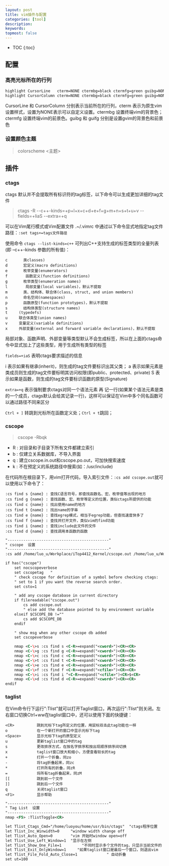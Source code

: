 ```yaml
---
layout: post
title: vim插件与配置
categories: [tool]
description: 
keywords: 
topmost: false
---
```


* TOC
{:toc}

## 配置

### 高亮光标所在的行列

```xml
highlight CursorLine   cterm=NONE ctermbg=black ctermfg=green guibg=NONE guifg=NONE
highlight CursorColumn cterm=NONE ctermbg=black ctermfg=green guibg=NONE guifg=NONE
```

CursorLine 和 CursorColumn 分别表示当前所在的行列，cterm 表示为原生vim设置样式，设置为NONE表示可以自定义设置。ctermbg 设置终端vim的背景色；ctermfg 设置终端vim的前景色。guibg 和 guifg 分别是设置gvim的背景色和前景色

### 设置颜色主题

>colorscheme <主题>

## 插件

### ctags

ctags 默认并不会提取所有标识符的tag标签，以下命令可以生成更加详细的tag文件
>ctags -R --c++-kinds=+p+l+x+c+d+e+f+g+m+n+s+t+u+v --fields=+liaS --extra=+q

可以在Vim尾行模式或Vim配置文件 .~/.vimrc 中通过以下命令显式地指定tag文件路径：`:set tags+=tags文件路径`

使用命令 `ctags --list-kinds=c++` 可列出C++支持生成的标签类型的全量列表(即 –c++-kinds 参数的所有值)：

```t
c       类classes)
d       宏定义(macro definitions)
e       枚举变量(enumerators)
f        函数定义(function definitions)
g       枚举类型(enumeration names)
l        局部变量(local variables)，默认不提取
m       类、结构体、联合体(class, struct, and union members)
n       命名空间(namespaces)
p       函数原型(function prototypes)，默认不提取
s       结构体类型(structure names)
t     (typedefs)
u     联合体类型(union names)
v     变量定义(variable definitions)
x     外部变量(external and forward variable declarations)，默认不提取
```

局部对象、函数声明、外部变量等类型默认不会生成标签，所以在上面的ctags命令中显式加上了这些类型，用于生成所有类型的标签

`fields=+iaS` 表明ctags要求描述的信息

i 表示如果有继承(inherit)，则生成的tag文件要标识出其父类；
a 表示如果元素是类成员则生成的tag文件要标明其访问权限(即public、protected、private)
S 表示如果是函数，则生成的tag文件要标识函数的原型(Signature)

`extra=+q` 表示强制要求ctags对同一个语法元素 再 记一行(如果某个语法元素是类的一个成员，ctags默认会给其记录一行)，这样可以保证在Vim中多个同名函数可以通过路径不同来区分

`Ctrl + ]` 转跳到光标所在函数定义处；`Ctrl + t`跳回；

### cscope

>cscope -Rbqk

* R : 对目录和子目录下所有文件都建立索引
* b : 仅建立关系数据库，不导入界面
* q : 建立cscope.in.out和cscope.po.out，可加快搜索速度
* k : 不在预定义的系统路径中搜索(如：/usr/include)

在代码所在根目录下，用vim打开代码，导入索引文件：`:cs add cscope.out`就可以使用以下命令了：

```t
:cs find s {name} : 查找C语言符号，即查找函数名、宏、枚举值等出现的地方
:cs find g {name} : 查找函数、宏、枚举等定义的位置，类似ctags所提供的功能
:cs find c {name} : 找出使用name的地方
:cs find t {name} : 找出name的字串
:cs find e {name} : 查找egrep模式，相当于egrep功能，但查找速度快多了
:cs find f {name} : 查找并打开文件，类似vim的find功能
:cs find i {name} : 查找include此文件的文件
:cs find d {name} : 查找调用本函数的函数
```

```xml
"---------------------------------------------"
" cscope  设置
"---------------------------------------------"
:cs add /home/luo_u/Workplace/iTop4412_Kernel/cscope.out /home/luo_u/Workplace/iTop4412_Kernel

if has("cscope")
    set nocscopeverbose
    set cscopetag   "
    " check cscope for definition of a symbol before checking ctags:
    " set to 1 if you want the reverse search order.
    set csto=1

    " add any cscope database in current directory
    if filereadable("cscope.out")
        cs add cscope.out
        " else add the database pointed to by environment variable
    elseif $CSCOPE_DB !=""
        cs add $CSCOPE_DB
    endif

    " show msg when any other cscope db added
    set cscopeverbose

    nmap <C-\>s :cs find s <C-R>=expand("<cword>")<CR><CR>
    nmap <C-\>g :cs find g <C-R>=expand("<cword>")<CR><CR>
    nmap <C-\>c :cs find c <C-R>=expand("<cword>")<CR><CR>
    nmap <C-\>t :cs find t <C-R>=expand("<cword>")<CR><CR>
    nmap <C-\>e :cs find e <C-R>=expand("<cword>")<CR><CR>
    nmap <C-\>f :cs find f <C-R>=expand("<cfile>")<CR><CR>
    nmap <C-\>i :cs find i ^<C-R>=expand("<cfile>")<CR>$<CR>
    nmap <C-\>d :cs find d <C-R>=expand("<cword>")<CR><CR>
endif
```

### taglist

在Vim命令行下运行":Tlist"就可以打开Taglist窗口，再次运行":Tlist"则关闭。左右窗口切换Ctrl+ww在taglist窗口中，还可以使用下面的快捷键：

```t
<CR>          跳到光标下tag所定义的位置，用鼠标双击此tag功能也一样
o             在一个新打开的窗口中显示光标下tag
<Space>       显示光标下tag的原型定义
u             更新taglist窗口中的tag
s             更改排序方式，在按名字排序和按出现顺序排序间切换
x             taglist窗口放大和缩小，方便查看较长的tag
+             打开一个折叠，同zo
-             将tag折叠起来，同zc
*             打开所有的折叠，同zR
=             将所有tag折叠起来，同zM
[[            跳到前一个文件
]]            跳到后一个文件
q             关闭taglist窗口
<F1>          显示帮助
```

```xml
"---------------------------------------------"
" Tag List  设置
"---------------------------------------------"
nmap <F5> :TlistToggle<CR>

let Tlist_Ctags_Cmd="/home/luoyou/home/usr/bin/ctags"  "ctags程序位置
let Tlist_Inc_Winwidth=0     "window width change off
let Tlist_Auto_Open=0        "vim 开始时window open=off
let Tlist_Use_Left_Window=1  "显示在左侧
let Tlist_Show_One_File=1         "不同时显示多个文件的tag，只显示当前文件的    
let Tlist_Exit_OnlyWindow=1     "如果taglist窗口是最后一个窗口，则退出vim   
let Tlist_File_Fold_Auto_Close=1             " 自动折叠
set ut=100
```
